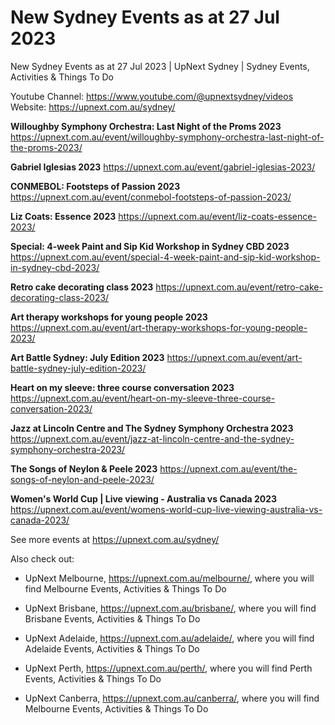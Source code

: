 # New Sydney Events as at 27 Jul 2023
New Sydney Events as at 27 Jul 2023 | UpNext Sydney | Sydney Events, Activities &amp; Things To Do

Youtube Channel: https://www.youtube.com/@upnextsydney/videos 
Website: https://upnext.com.au/sydney/


**Willoughby Symphony Orchestra: Last Night of the Proms 2023**
 https://upnext.com.au/event/willoughby-symphony-orchestra-last-night-of-the-proms-2023/

**Gabriel Iglesias 2023**
 https://upnext.com.au/event/gabriel-iglesias-2023/

**CONMEBOL: Footsteps of Passion 2023**
 https://upnext.com.au/event/conmebol-footsteps-of-passion-2023/

**Liz Coats: Essence 2023**
 https://upnext.com.au/event/liz-coats-essence-2023/

**Special: 4-week Paint and Sip Kid Workshop in Sydney CBD 2023**
 https://upnext.com.au/event/special-4-week-paint-and-sip-kid-workshop-in-sydney-cbd-2023/

**Retro cake decorating class 2023**
 https://upnext.com.au/event/retro-cake-decorating-class-2023/

**Art therapy workshops for young people 2023**
 https://upnext.com.au/event/art-therapy-workshops-for-young-people-2023/

**Art Battle Sydney: July Edition 2023**
 https://upnext.com.au/event/art-battle-sydney-july-edition-2023/

**Heart on my sleeve: three course conversation 2023**
 https://upnext.com.au/event/heart-on-my-sleeve-three-course-conversation-2023/

**Jazz at Lincoln Centre and The Sydney Symphony Orchestra 2023**
 https://upnext.com.au/event/jazz-at-lincoln-centre-and-the-sydney-symphony-orchestra-2023/

**The Songs of Neylon & Peele 2023**
 https://upnext.com.au/event/the-songs-of-neylon-and-peele-2023/

**Women's World Cup | Live viewing - Australia vs Canada 2023**
 https://upnext.com.au/event/womens-world-cup-live-viewing-australia-vs-canada-2023/



See more events at https://upnext.com.au/sydney/


Also check out:

* UpNext Melbourne, https://upnext.com.au/melbourne/, where you will find Melbourne Events, Activities & Things To Do

* UpNext Brisbane, https://upnext.com.au/brisbane/, where you will find Brisbane Events, Activities & Things To Do

* UpNext Adelaide, https://upnext.com.au/adelaide/, where you will find Adelaide Events, Activities & Things To Do

* UpNext Perth, https://upnext.com.au/perth/, where you will find Perth Events, Activities & Things To Do

* UpNext Canberra, https://upnext.com.au/canberra/, where you will find Melbourne Events, Activities & Things To Do